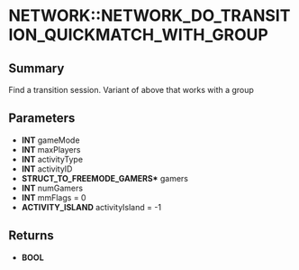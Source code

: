 # NETWORK::NETWORK_DO_TRANSITION_QUICKMATCH_WITH_GROUP

## Summary
Find a transition session.
Variant of above that works with a group

## Parameters
* **INT** gameMode
* **INT** maxPlayers
* **INT** activityType
* **INT** activityID
* **STRUCT_TO_FREEMODE_GAMERS\*** gamers
* **INT** numGamers
* **INT** mmFlags = 0
* **ACTIVITY_ISLAND** activityIsland = -1

## Returns
* **BOOL**